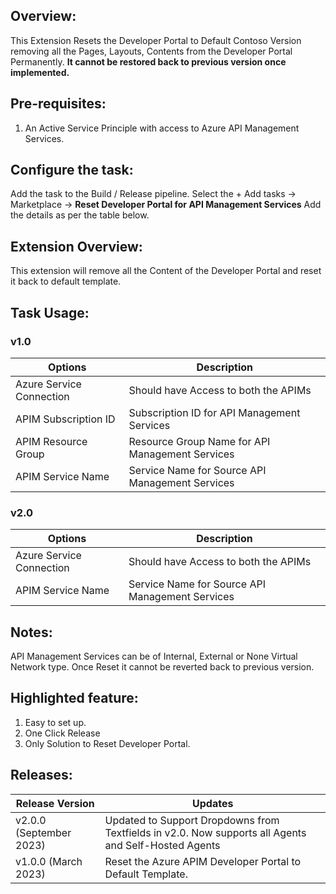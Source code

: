 ## Overview: 
This Extension Resets the Developer Portal to Default Contoso Version removing all the Pages, Layouts, Contents from the Developer Portal Permanently.
**It cannot be restored back to previous version once implemented.**

## Pre-requisites: 
1.	An Active Service Principle with access to Azure API Management Services. 

## Configure the task:
Add the task to the Build / Release pipeline. 
Select the + Add tasks -> Marketplace -> **Reset Developer Portal for API Management Services**
Add the details as per the table below.

## Extension Overview:
This extension will remove all the Content of the Developer Portal and reset it back to default template.

## Task Usage:

### v1.0
| Options                           |	Description                                             |
|-----------------------------------|-----------------------------------------------------------|
| Azure Service Connection          | Should have Access to both the APIMs                      |
| APIM Subscription ID              | Subscription ID for API Management Services               |
| APIM Resource Group               | Resource Group Name for API Management Services           |
| APIM Service Name	                | Service Name for Source API Management Services           |


### v2.0
| Options                           |	Description                                             |
|-----------------------------------|-----------------------------------------------------------|
| Azure Service Connection          | Should have Access to both the APIMs                      |
| APIM Service Name	                | Service Name for Source API Management Services           |

## Notes:
API Management Services can be of Internal, External or None Virtual Network type.
Once Reset it cannot be reverted back to previous version.

## Highlighted feature:
1.	Easy to set up.
2.  One Click Release
3.  Only Solution to Reset Developer Portal.

## Releases:
| Release Version           | Updates                                                                                                    |
|---------------------------|------------------------------------------------------------------------------------------------------------|
| v2.0.0 (September 2023)   | Updated to Support Dropdowns from Textfields in v2.0. Now supports all Agents and Self-Hosted Agents       | 
| v1.0.0 (March 2023)       | Reset the Azure APIM Developer Portal to Default Template.                                                 |

